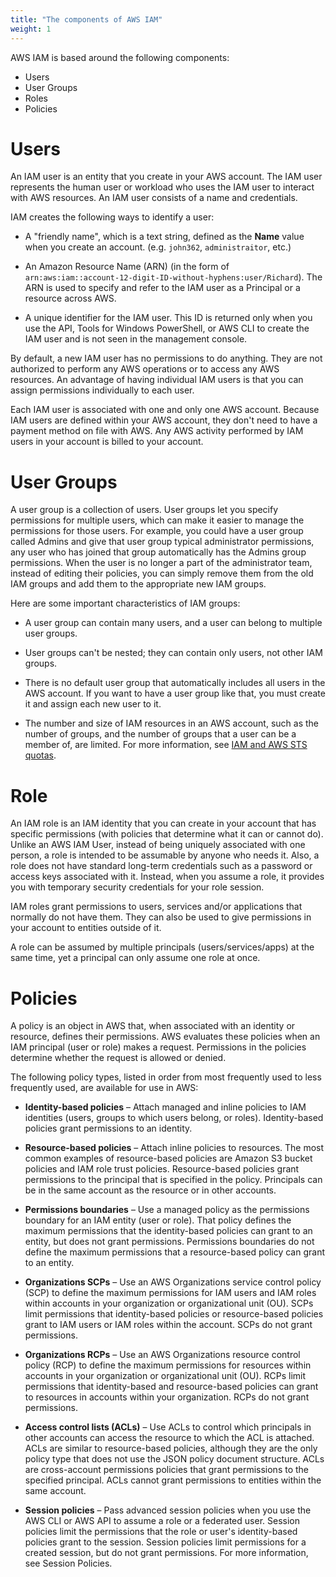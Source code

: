 ```yaml
---
title: "The components of AWS IAM"
weight: 1
---
```


AWS IAM is based around the following components:

- Users
- User Groups
- Roles
- Policies

# Users

An IAM user is an entity that you create in your AWS account. The IAM user represents the human user or workload who uses the IAM user to interact with AWS resources. An IAM user consists of a name and credentials.

IAM creates the following ways to identify a user:

- A "friendly name", which is a text string, defined as the **Name** value when you create an account. (e.g. `john362`, `administraitor`, etc.)

- An Amazon Resource Name (ARN) (in the form of `arn:aws:iam::account-12-digit-ID-without-hyphens:user/Richard`). The ARN is used to specify and refer to the IAM user as a Principal or a resource across AWS.

- A unique identifier for the IAM user. This ID is returned only when you use the API, Tools for Windows PowerShell, or AWS CLI to create the IAM user and is not seen in the management console.

By default, a new IAM user has no permissions to do anything. They are not authorized to perform any AWS operations or to access any AWS resources. An advantage of having individual IAM users is that you can assign permissions individually to each user.

Each IAM user is associated with one and only one AWS account. Because IAM users are defined within your AWS account, they don't need to have a payment method on file with AWS. Any AWS activity performed by IAM users in your account is billed to your account.

# User Groups

A user group is a collection of users. User groups let you specify permissions for multiple users, which can make it easier to manage the permissions for those users. For example, you could have a user group called Admins and give that user group typical administrator permissions, any user who has joined that group automatically has the Admins group permissions. When the user is no longer a part of the administrator team, instead of editing their policies, you can simply remove them from the old IAM groups and add them to the appropriate new IAM groups.

Here are some important characteristics of IAM groups:

- A user group can contain many users, and a user can belong to multiple user groups.

- User groups can't be nested; they can contain only users, not other IAM groups.

- There is no default user group that automatically includes all users in the AWS account. If you want to have a user group like that, you must create it and assign each new user to it.

- The number and size of IAM resources in an AWS account, such as the number of groups, and the number of groups that a user can be a member of, are limited. For more information, see [IAM and AWS STS quotas](https://docs.aws.amazon.com/IAM/latest/UserGuide/reference_iam-quotas.html).

# Role

An IAM role is an IAM identity that you can create in your account that has specific permissions (with policies that determine what it can or cannot do). Unlike an AWS IAM User, instead of being uniquely associated with one person, a role is intended to be assumable by anyone who needs it. Also, a role does not have standard long-term credentials such as a password or access keys associated with it. Instead, when you assume a role, it provides you with temporary security credentials for your role session.

IAM roles grant permissions to users, services and/or applications that normally do not have them. They can also be used to give permissions in your account to entities outside of it.

A role can be assumed by multiple principals (users/services/apps) at the same time, yet a principal can only assume one role at once.

# Policies

A policy is an object in AWS that, when associated with an identity or resource, defines their permissions. AWS evaluates these policies when an IAM principal (user or role) makes a request. Permissions in the policies determine whether the request is allowed or denied. 

The following policy types, listed in order from most frequently used to less frequently used, are available for use in AWS:

- **Identity-based policies** – Attach managed and inline policies to IAM identities (users, groups to which users belong, or roles). Identity-based policies grant permissions to an identity.

- **Resource-based policies** – Attach inline policies to resources. The most common examples of resource-based policies are Amazon S3 bucket policies and IAM role trust policies. Resource-based policies grant permissions to the principal that is specified in the policy. Principals can be in the same account as the resource or in other accounts.

- **Permissions boundaries** – Use a managed policy as the permissions boundary for an IAM entity (user or role). That policy defines the maximum permissions that the identity-based policies can grant to an entity, but does not grant permissions. Permissions boundaries do not define the maximum permissions that a resource-based policy can grant to an entity.

- **Organizations SCPs** – Use an AWS Organizations service control policy (SCP) to define the maximum permissions for IAM users and IAM roles within accounts in your organization or organizational unit (OU). SCPs limit permissions that identity-based policies or resource-based policies grant to IAM users or IAM roles within the account. SCPs do not grant permissions.

- **Organizations RCPs** – Use an AWS Organizations resource control policy (RCP) to define the maximum permissions for resources within accounts in your organization or organizational unit (OU). RCPs limit permissions that identity-based and resource-based policies can grant to resources in accounts within your organization. RCPs do not grant permissions.

- **Access control lists (ACLs)** – Use ACLs to control which principals in other accounts can access the resource to which the ACL is attached. ACLs are similar to resource-based policies, although they are the only policy type that does not use the JSON policy document structure. ACLs are cross-account permissions policies that grant permissions to the specified principal. ACLs cannot grant permissions to entities within the same account.

- **Session policies** – Pass advanced session policies when you use the AWS CLI or AWS API to assume a role or a federated user. Session policies limit the permissions that the role or user's identity-based policies grant to the session. Session policies limit permissions for a created session, but do not grant permissions. For more information, see Session Policies.